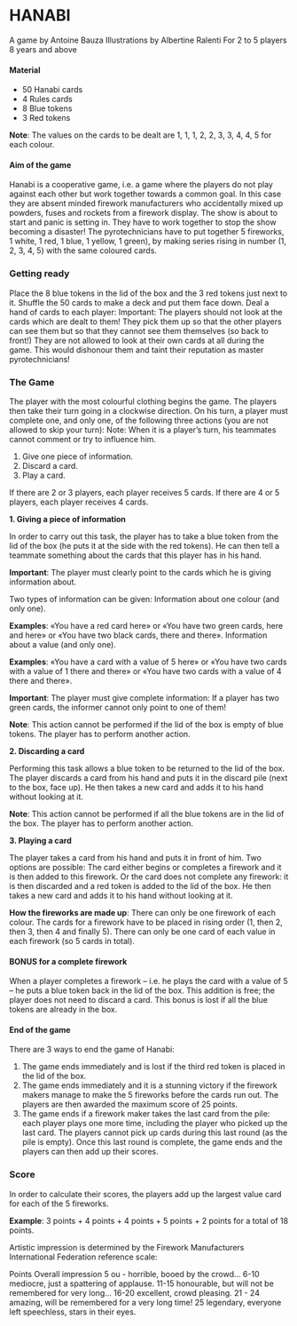 # **HANABI**

A game by Antoine Bauza
Illustrations by Albertine Ralenti
For 2 to 5 players
8 years and above

#### **Material**

- 50 Hanabi cards
- 4 Rules cards
- 8 Blue tokens
- 3 Red tokens

**Note**: The values on the cards to be dealt are 1, 1, 1, 2, 2, 3, 3, 4, 4, 5 for each colour.

#### **Aim of the game**
 Hanabi is a cooperative game, i.e. a game where the players do not play against each other but work together towards a common goal. In this case they are absent minded firework manufacturers who accidentally mixed up powders, fuses and rockets from a firework display. The show is about to start and panic is setting in.  They have to work together to stop the show becoming a disaster!  The pyrotechnicians have to put together 5 fireworks, 1 white, 1 red,  1 blue, 1 yellow, 1 green), by making series rising in number (1, 2, 3, 4, 5) with the same coloured cards.

### **Getting ready** 

Place the 8 blue tokens in the lid of the box and the 3 red tokens just next to it. Shuffle the 50 cards to make a deck and put them face down. Deal a hand of cards to each player:
Important: The players should not look at the cards which are dealt to them!  They pick
them up so that the other players can see them but so that they cannot see them themselves (so back to front!) They are not allowed to look at their own cards at all during the game. This would dishonour them and taint their reputation as master pyrotechnicians!
### **The Game**
The player with the most colourful clothing begins the game.  The players then take their turn going in a clockwise direction.  On his turn, a player must complete one, and only one, of the following three actions (you are not allowed to skip your turn):
Note: When it is a player’s turn, his teammates cannot comment or try to influence him.

 1. Give one piece of information.
 2. Discard a card.
 3. Play a card.

If there are 2 or 3 players, each player receives 5 cards.  If there are 4 or 5 players, each player receives 4 cards.

 **1. Giving a piece of information**

In order to carry out this task, the player has to take a blue token from the lid of the box (he puts it at the side with the red tokens). He can then tell a teammate something about the cards that this player has in his hand.

**Important**: The player must clearly point to the cards which he is giving information about. 

Two types of information can be given: Information about one colour (and only one).

**Examples**: «You have a red card here» or «You have two green cards, here and here»
or «You have two black cards, there and there». Information about a value (and only one).

**Examples**: «You have a card with a value of 5 here» or «You have two cards with a
value of 1 there and there» or «You have two cards with a value of 4 there and there».

**Important**: The player must give complete information: If a player has two green
cards, the informer cannot only point to one of them!

**Note**: This action cannot be performed if the lid of the box is empty of blue tokens.
The player has to perform another action.

 **2. Discarding a card**
 
Performing this task allows a blue token to be returned to the lid of the box. The player discards a card from his hand and puts it in the discard pile (next to the box, face up). He then takes a new card and adds it to his hand without looking at it. 

**Note**: This action cannot be performed if all the blue tokens are in the lid of the box. The player has to perform another action. 

**3. Playing a card**

The player takes a card from his hand and puts it in front of him. Two options are possible:
The card either begins or completes a firework and it is then added to this firework. Or the card does not complete any firework: it is then discarded and a red token is added to the lid of the box. He then takes a new card and adds it to his hand without looking at it.

**How the fireworks are made up**:
There can only be one firework of each colour. The cards for a firework have to be placed in rising order (1, then 2, then 3, then 4 and finally 5). 
There can only be one card of each value in each firework (so 5 cards in total).

#### **BONUS for a complete firework**
When a player completes a firework – i.e. he plays the card with a value of 5 – he puts
a blue token back in the lid of the box.  This addition is free; the player does not need
to discard a card. This bonus is lost if all the blue tokens are already in the box.
#### **End of the game**
There are 3 ways to end the game of Hanabi:
1. The game ends immediately and is lost if the third red token is placed in the lid of the box.
2. The game ends immediately and it is a stunning victory if the firework makers manage
to make the 5 fireworks before the cards run out. The players are then awarded the maximum score of 25 points.
3. The game ends if a firework maker takes the last card from the pile:  each player plays
one more time, including the player who picked up the last card. The players cannot pick up cards during this last round (as the pile is empty). Once this last round is complete, the game ends and the players can then add up their scores.
### **Score**
In order to calculate their scores, the players add up the largest value card for each of
the 5 fireworks.

**Example**: 3 points + 4 points + 4 points + 5 points + 2 points for a total of 18 points.

Artistic impression is determined by the Firework Manufacturers International Federation reference scale:

Points Overall impression
5 ou - horrible, booed by the crowd...
6-10 mediocre, just a spattering of applause.
11-15 honourable, but will not be remembered for very long...
16-20 excellent, crowd pleasing.
21 - 24 amazing, will be remembered for a very long time!
25 legendary, everyone left speechless, stars in their eyes.


